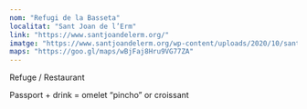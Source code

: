 ```yaml
---
nom: "Refugi de la Basseta"
localitat: "Sant Joan de l’Erm"
link: "https://www.santjoandelerm.org/"
imatge: "https://www.santjoandelerm.org/wp-content/uploads/2020/10/sant-joan-esglesia.jpg"
maps: "https://goo.gl/maps/wBjFaj8Hru9VG77ZA"
---
```


Refuge / Restaurant

Passport + drink = omelet “pincho” or croissant
